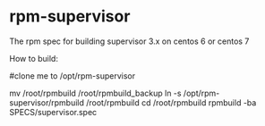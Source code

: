 rpm-supervisor
==============

The rpm spec for building supervisor 3.x on centos 6 or centos 7

How to build:

#clone me to /opt/rpm-supervisor

mv /root/rpmbuild /root/rpmbuild_backup
ln -s /opt/rpm-supervisor/rpmbuild /root/rpmbuild
cd /root/rpmbuild
rpmbuild -ba SPECS/supervisor.spec

